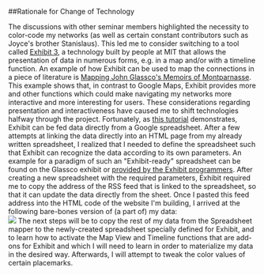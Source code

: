##Rationale for Change of Technology 

The discussions with other seminar members highlighted the necessity to color-code my networks (as well as certain constant contributors such as Joyce's brother Stanislaus). This led me to consider switching to a tool called [Exhibit 3](http://www.simile-widgets.org/exhibit), a technology built by people at MIT that allows the presentation of data in numerous forms, e.g. in a map and/or with a timeline function. An example of how Exhibit can be used to map the connections in a piece of literature is [Mapping John Glassco's Memoirs of Montparnasse](http://aelang.net/projects/glassco.htm). This example shows that, in contrast to Google Maps, Exhibit provides more and other functions which could make navigating my networks more interactive and more interesting for users. These considerations regarding presentation and interactiveness have caused me to shift technologies halfway through the project. Fortunately, as [this tutorial](http://simile-widgets.org/wiki/How_to_make_an_exhibit_from_data_fed_directly_from_a_Google_Spreadsheet) demonstrates, Exhibit can be fed data directly from a Google spreadsheet. After a few attempts at linking the data directly into an HTML page from my already written spreadsheet, I realized that I needed to define the spreadsheet such that Exhibit can recognize the data according to its own parameters. An example for a paradigm of such an "Exhibit-ready" spreadsheet can be found on the Glassco exhibit or [provided by the Exhibit programmers](https://spreadsheets.google.com/pub?key=pLvsUS-CftHo21r-0xjKvVA). After creating a new spreadsheet with the required parameters, Exhibit required me to copy the address of the RSS feed that is linked to the spreadsheet, so that it can update the data directly from the sheet. Once I pasted this feed address into the HTML code of the website I'm building, I arrived at the following bare-bones version of (a part of) my data:              
![](https://dl.dropbox.com/u/11381261/First%20Attempt%20with%20Exhibit.png) 
The next steps will be to copy the rest of my data from the Spreadsheet mapper to the newly-created spreadsheet specially defined for Exhibit, and to learn how to activate the Map View and Timeline functions that are add-ons for Exhibit and which I will need to learn in order to materialize my data in the desired way. Afterwards, I will attempt to tweak the color values of certain placemarks.      
